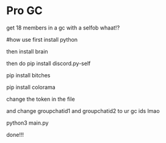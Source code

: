 # Pro GC
get 18 members in a gc with a selfob whaat!?

#how use
first install python

then install brain

then do pip install discord.py-self

pip install bitches

pip install colorama

change the token in the file

and change groupchatid1 and groupchatid2 to ur gc ids lmao

python3 main.py

done!!!
